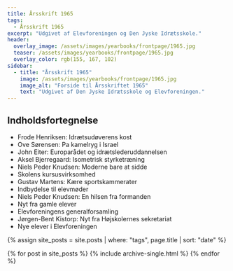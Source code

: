 ```yaml
---
title: Årsskrift 1965
tags:
  - Årsskrift 1965
excerpt: "Udgivet af Elevforeningen og Den Jyske Idrætsskole."
header:
  overlay_image: /assets/images/yearbooks/frontpage/1965.jpg
  teaser: /assets/images/yearbooks/frontpage/1965.jpg
  overlay_color: rgb(155, 167, 102)
sidebar:
  - title: "Årsskrift 1965"
    image: /assets/images/yearbooks/frontpage/1965.jpg
    image_alt: "Forside til Årsskriftet 1965"
    text: "Udgivet af Den Jyske Idrætsskole og Elevforeningen."
---
```


## Indholdsfortegnelse

- Frode Henriksen: Idrætsudøverens kost
- Ove Sørensen: Pa kamelryg i Israel
- John Eiter: Europarådet og idrætslederuddannelsen 
- Aksel Bjerregaard: Isometrisk styrketræning
- Niels Peder Knudsen: Moderne bare at sidde
- Skolens kursusvirksomhed
- Gustav Martens: Kære sportskammerater
- Indbydelse til elevmøder
- Niels Peder Knudsen: En hilsen fra formanden
- Nyt fra gamle elever
- Elevforeningens generalforsamling
- Jørgen-Bent Kistorp: Nyt fra Højskolernes sekretariat
- Nye elever i Elevforeningen

{% assign site_posts = site.posts | where: "tags", page.title | sort: "date" %}

<div class="grid__wrapper">
  {% for post in site_posts %}
    {% include archive-single.html %}
  {% endfor %}
</div>
